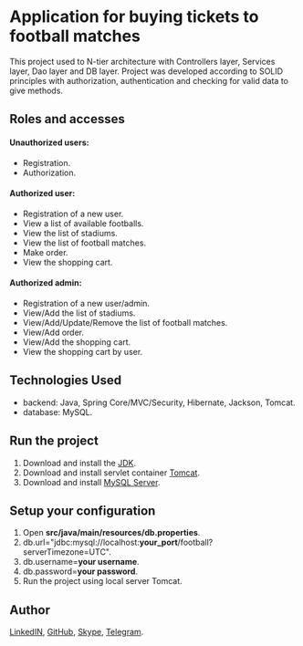 # Application for buying tickets to football matches
This project used to N-tier architecture with Controllers layer, Services layer, Dao layer and DB layer.
Project was developed according to SOLID principles with authorization, authentication and checking for valid data to give methods.

## Roles and accesses
#### Unauthorized users: 
* Registration.
* Authorization.
#### Authorized user:
* Registration of a new user.
* View a list of available footballs.
* View the list of stadiums.
* View the list of football matches.
* Make order.
* View the shopping cart.
#### Authorized admin:
* Registration of a new user/admin.
* View/Add the list of stadiums.
* View/Add/Update/Remove the list of football matches.
* View/Add order.
* View/Add the shopping cart.
* View the shopping cart by user.

## Technologies Used
* backend: Java, Spring Core/MVC/Security, Hibernate, Jackson, Tomcat.
* database: MySQL.

## Run the project
1. Download and install the [JDK](https://www.oracle.com/java/technologies/javase-downloads.html "JDK").
2. Download and install servlet container [Tomcat](https://tomcat.apache.org/download-90.cgi "Tomcat").
3. Download and install [MySQL Server](https://dev.mysql.com/downloads/mysql/ "MySQL Server").

## Setup your configuration
1. Open __src/java/main/resources/db.properties__.
2. db.url="jdbc:mysql://localhost:__your_port__/football?serverTimezone=UTC".
3. db.username=__your username__.
4. db.password=__your password__.
5. Run the project using local server Tomcat.

## Author
[LinkedIN](https://www.linkedin.com/in/bkostevich/ "Kostevich Bohdan"),
[GitHub](https://github.com/gigbat "Kostevich Bohdan"),
[Skype](https://join.skype.com/invite/iwavYWsAlV3m "Kostevich Bohdan"),
[Telegram](https://t.me/sceenbog "Kostevich Bohdan").